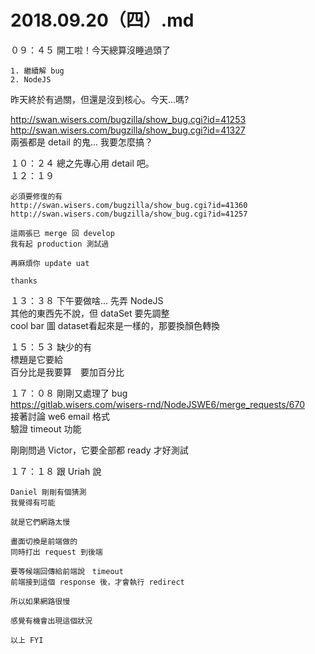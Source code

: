 # 2018.09.20（四）.md

０９：４５ 開工啦！今天總算沒睡過頭了  
```
1. 繼續解 bug
2. NodeJS 
```
昨天終於有過關，但還是沒到核心。今天...嗎?  

http://swan.wisers.com/bugzilla/show_bug.cgi?id=41253  
http://swan.wisers.com/bugzilla/show_bug.cgi?id=41327  
兩張都是 detail 的鬼... 我要怎麼搞？  

１０：２４ 總之先專心用 detail 吧。  
１２：１９  
```
必須要修復的有
http://swan.wisers.com/bugzilla/show_bug.cgi?id=41360
http://swan.wisers.com/bugzilla/show_bug.cgi?id=41257

這兩張已 merge 回 develop
我有起 production 測試過

再麻煩你 update uat

thanks
```
１３：３８ 下午要做啥... 先弄 NodeJS  
其他的東西先不說，但 dataSet 要先調整  
cool bar 圖 dataset看起來是一樣的，那要換顏色轉換  

１５：５３ 缺少的有  
標題是它要給  
百分比是我要算　要加百分比  


１７：０８ 剛剛又處理了 bug  
https://gitlab.wisers.com/wisers-rnd/NodeJSWE6/merge_requests/670  
接著討論 we6 email 格式  
驗證 timeout 功能  

剛剛問過 Victor，它要全部都 ready 才好測試  

１７：１８ 跟 Uriah 說  
```
Daniel 剛剛有個猜測
我覺得有可能

就是它們網路太慢

畫面切換是前端做的
同時打出 request 到後端

要等候端回傳給前端說　timeout 
前端接到這個 response 後，才會執行 redirect 

所以如果網路很慢

感覺有機會出現這個狀況

以上 FYI
```
